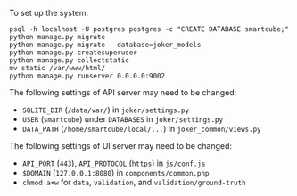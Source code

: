To set up the system:
```
psql -h localhost -U postgres postgres -c "CREATE DATABASE smartcube;"
python manage.py migrate
python manage.py migrate --database=joker_models
python manage.py createsuperuser
python manage.py collectstatic
mv static /var/www/html/
python manage.py runserver 0.0.0.0:9002
```

The following settings of API server may need to be changed:
- `SQLITE_DIR` (`/data/var/`) in `joker/settings.py`
- `USER` (`smartcube`) under `DATABASES` in `joker/settings.py`
- `DATA_PATH` (`/home/smartcube/local/...`) in `joker_common/views.py`

The following settings of UI server may need to be changed:
- `API_PORT` (`443`), `API_PROTOCOL` (`https`) in `js/conf.js`
- `$DOMAIN` (`127.0.0.1:8080`) in `components/common.php`
- `chmod a+w` for `data`, `validation`, and `validation/ground-truth`
